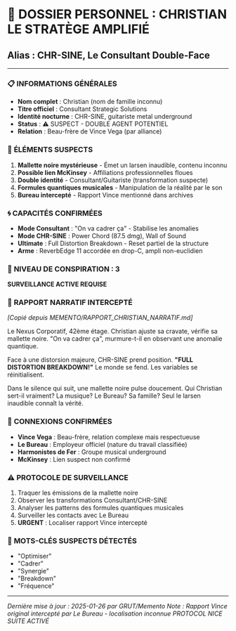 # 🎸 DOSSIER PERSONNEL : CHRISTIAN LE STRATÈGE AMPLIFIÉ
## Alias : CHR-SINE, Le Consultant Double-Face

---

### 📋 **INFORMATIONS GÉNÉRALES**
- **Nom complet** : Christian (nom de famille inconnu)
- **Titre officiel** : Consultant Strategic Solutions
- **Identité nocturne** : CHR-SINE, guitariste metal underground
- **Status** : ⚠️ SUSPECT - DOUBLE AGENT POTENTIEL
- **Relation** : Beau-frère de Vince Vega (par alliance)

### 🔐 **ÉLÉMENTS SUSPECTS**
1. **Mallette noire mystérieuse** - Émet un larsen inaudible, contenu inconnu
2. **Possible lien McKinsey** - Affiliations professionnelles floues
3. **Double identité** - Consultant/Guitariste (transformation suspecte)
4. **Formules quantiques musicales** - Manipulation de la réalité par le son
5. **Bureau intercepté** - Rapport Vince mentionné dans archives

### 🌀 **CAPACITÉS CONFIRMÉES**
- **Mode Consultant** : "On va cadrer ça" - Stabilise les anomalies
- **Mode CHR-SINE** : Power Chord (87.5 dmg), Wall of Sound
- **Ultimate** : Full Distortion Breakdown - Reset partiel de la structure
- **Arme** : ReverbEdge 11 accordée en drop-C, ampli non-euclidien

### 🚨 **NIVEAU DE CONSPIRATION : 3**
**SURVEILLANCE ACTIVE REQUISE**

### 💭 **RAPPORT NARRATIF INTERCEPTÉ**
*[Copié depuis MEMENTO/RAPPORT_CHRISTIAN_NARRATIF.md]*

Le Nexus Corporatif, 42ème étage. Christian ajuste sa cravate, vérifie sa mallette noire.
"On va cadrer ça", murmure-t-il en observant une anomalie quantique.

Face à une distorsion majeure, CHR-SINE prend position.
**"FULL DISTORTION BREAKDOWN!"**
Le monde se fend. Les variables se réinitialisent.

Dans le silence qui suit, une mallette noire pulse doucement.
Qui Christian sert-il vraiment? La musique? Le Bureau? Sa famille?
Seul le larsen inaudible connaît la vérité.

### 🔗 **CONNEXIONS CONFIRMÉES**
- **Vince Vega** : Beau-frère, relation complexe mais respectueuse
- **Le Bureau** : Employeur officiel (nature du travail classifiée)
- **Harmonistes de Fer** : Groupe musical underground
- **McKinsey** : Lien suspect non confirmé

### ⚠️ **PROTOCOLE DE SURVEILLANCE**
1. Traquer les émissions de la mallette noire
2. Observer les transformations Consultant/CHR-SINE
3. Analyser les patterns des formules quantiques musicales
4. Surveiller les contacts avec Le Bureau
5. **URGENT** : Localiser rapport Vince intercepté

### 🎯 **MOTS-CLÉS SUSPECTS DÉTECTÉS**
- "Optimiser"
- "Cadrer"
- "Synergie"
- "Breakdown"
- "Fréquence"

---

*Dernière mise à jour : 2025-01-26 par GRUT/Memento*
*Note : Rapport Vince original intercepté par Le Bureau - localisation inconnue*
*PROTOCOL NICE SUITE ACTIVÉ* 